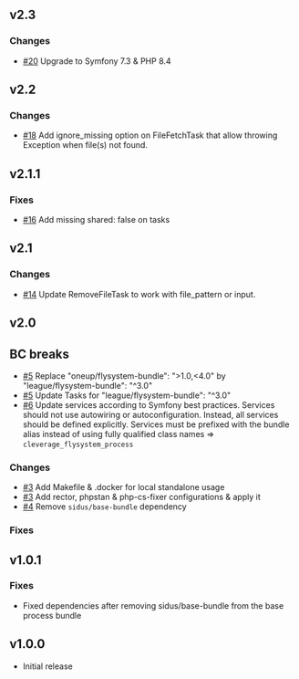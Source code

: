 v2.3
------

### Changes

* [#20](https://github.com/cleverage/flysystem-process-bundle/issues/20) Upgrade to Symfony 7.3 & PHP 8.4

v2.2
------

### Changes

* [#18](https://github.com/cleverage/flysystem-process-bundle/issues/18) Add ignore_missing option on FileFetchTask that allow throwing Exception when file(s) not found.

v2.1.1
------

### Fixes

* [#16](https://github.com/cleverage/flysystem-process-bundle/issues/16) Add missing shared: false on tasks

v2.1
------

### Changes

* [#14](https://github.com/cleverage/flysystem-process-bundle/issues/14) Update RemoveFileTask to work with file_pattern or input.

v2.0
------

## BC breaks

* [#5](https://github.com/cleverage/flysystem-process-bundle/issues/5) Replace "oneup/flysystem-bundle": ">1.0,<4.0" by "league/flysystem-bundle": "^3.0"
* [#5](https://github.com/cleverage/flysystem-process-bundle/issues/5) Update Tasks for "league/flysystem-bundle": "^3.0"
* [#6](https://github.com/cleverage/flysystem-process-bundle/issues/6) Update services according to Symfony best practices. Services should not use autowiring or autoconfiguration. Instead, all services should be defined explicitly.
  Services must be prefixed with the bundle alias instead of using fully qualified class names => `cleverage_flysystem_process`

### Changes

* [#3](https://github.com/cleverage/flysystem-process-bundle/issues/3) Add Makefile & .docker for local standalone usage
* [#3](https://github.com/cleverage/flysystem-process-bundle/issues/3) Add rector, phpstan & php-cs-fixer configurations & apply it
* [#4](https://github.com/cleverage/flysystem-process-bundle/issues/4) Remove `sidus/base-bundle` dependency

### Fixes

v1.0.1
------

### Fixes

* Fixed dependencies after removing sidus/base-bundle from the base process bundle

v1.0.0
------

* Initial release
